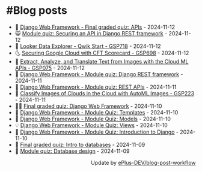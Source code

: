 # #Blog posts
<!-- BLOG-POST-LIST:START -->
- 🧰 [Django Web Framework - Final graded quiz: APIs](https://eplus.dev/django-web-framework-final-graded-quiz-apis) - 2024-11-12
- 😺 [Module quiz: Securing an API in Django REST framework](https://eplus.dev/module-quiz-securing-an-api-in-django-rest-framework) - 2024-11-12
- 🗽 [Looker Data Explorer - Qwik Start - GSP718](https://eplus.dev/looker-data-explorer-qwik-start-gsp718) - 2024-11-12
- 🌜 [Securing Google Cloud with CFT Scorecard - GSP698](https://eplus.dev/securing-google-cloud-with-cft-scorecard-gsp698) - 2024-11-12
- 📝 [Extract, Analyze, and Translate Text from Images with the Cloud ML APIs - GSP075](https://eplus.dev/extract-analyze-and-translate-text-from-images-with-the-cloud-ml-apis-gsp075) - 2024-11-12
- 🚀 [Django Web Framework - Module quiz: Django REST framework](https://eplus.dev/django-web-framework-module-quiz-django-rest-framework) - 2024-11-11
- 💼 [Django Web Framework - Module quiz: REST APIs](https://eplus.dev/django-web-framework-module-quiz-rest-apis) - 2024-11-11
- 🦣 [Classify Images of Clouds in the Cloud with AutoML Images - GSP223](https://eplus.dev/classify-images-of-clouds-in-the-cloud-with-automl-images-gsp223) - 2024-11-11
- 👨‍🏫 [Final graded quiz: Django Web Framework](https://eplus.dev/final-graded-quiz-django-web-framework) - 2024-11-10
- 🔭 [Django Web Framework - Module Quiz: Templates](https://eplus.dev/django-web-framework-module-quiz-templates) - 2024-11-10
- 🤡 [Django Web Framework - Module Quiz: Models](https://eplus.dev/django-web-framework-module-quiz-models) - 2024-11-10
- 💡 [Django Web Framework - Module Quiz: Views](https://eplus.dev/django-web-framework-module-quiz-views) - 2024-11-10
- 🦣 [Django Web Framework - Module Quiz: Introduction to Django](https://eplus.dev/django-web-framework-module-quiz-introduction-to-django) - 2024-11-10
- 💪 [Final graded quiz: Intro to databases](https://eplus.dev/final-graded-quiz-intro-to-databases) - 2024-11-09
- 🤡 [Module quiz: Database design](https://eplus.dev/module-quiz-database-design) - 2024-11-09<!-- BLOG-POST-LIST:END -->
<div align="right">
  Update by <a target="_blank"
    href="https://github.com/ePlus-DEV/blog-post-workflow">ePlus-DEV/blog-post-workflow</a>
</div>
